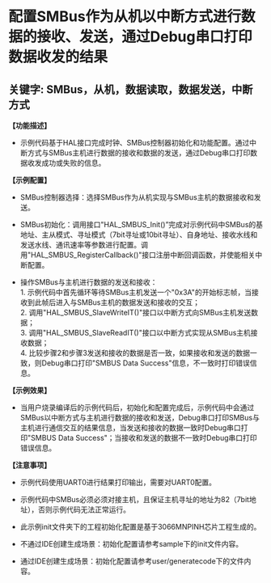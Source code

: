 # 配置SMBus作为从机以中断方式进行数据的接收、发送，通过Debug串口打印数据收发的结果
## 关键字: SMBus，从机，数据读取，数据发送，中断方式

**【功能描述】**
+ 示例代码基于HAL接口完成时钟、SMBus控制器初始化和功能配置。通过中断方式与SMBus主机进行数据的接收和数据的发送，通过Debug串口打印数据收发成功或失败的信息。

**【示例配置】**
+ SMBus控制器选择：选择SMBus作为从机实现与SMBus主机的数据接收和发送。

+ SMBus初始化：调用接口"HAL_SMBUS_Init()”完成对示例代码中SMBus的基地址、主从模式、寻址模式（7bit寻址或10bit寻址）、自身地址、接收水线和发送水线、通讯速率等参数进行配置。调用"HAL_SMBUS_RegisterCallback()"接口注册中断回调函数，并使能相关中断配置。

+ 操作SMBus与主机进行数据的发送和接收：<br>
      1. 示例代码中首先循环等待SMBus主机发送一个"0x3A"的开始标志帧，当接收到此帧后进入与SMBus主机的数据发送和接收的交互；<br> 
      2. 调用"HAL_SMBUS_SlaveWriteIT()"接口以中断方式向SMBus主机发送数据；<br>
      3. 调用"HAL_SMBUS_SlaveReadIT()"接口以中断方式实现从SMBus主机接收数据；<br>
      4. 比较步骤2和步骤3发送和接收的数据是否一致，如果接收和发送的数据一致，则Debug串口打印"SMBUS Data Success"信息，不一致时打印错误信息。

**【示例效果】**
+ 当用户烧录编译后的示例代码后，初始化和配置完成后，示例代码中会通过SMBus以中断方式与主机进行数据的接收和发送，Debug串口打印SMBus与主机进行通信交互的结果信息，当发送和接收的数据一致时Debug串口打印"SMBUS Data Success"；当接收和发送的数据不一致时Debug串口打印错误信息。

**【注意事项】**
+ 示例代码使用UART0进行结果打印输出，需要对UART0配置。
+ 示例代码中SMBus必须必须对接主机，且保证主机寻址的地址为82（7bit地址），否则示例代码无法正常运行。

+ 此示例init文件夹下的工程初始化配置是基于3066MNPINH芯片工程生成的。
+ 不通过IDE创建生成场景：初始化配置请参考sample下的init文件内容。
+ 通过IDE创建生成场景：初始化配置请参考user/generatecode下的文件内容。